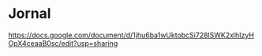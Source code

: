 # Jornal


https://docs.google.com/document/d/1jhu6ba1wUktobcSi728lSWK2xlhIzyHOpX4ceaaB0sc/edit?usp=sharing
